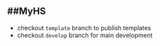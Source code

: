 ##MyHS
-----------
 - checkout `template` branch to publish templates
 - checkout `develop` branch for main development
